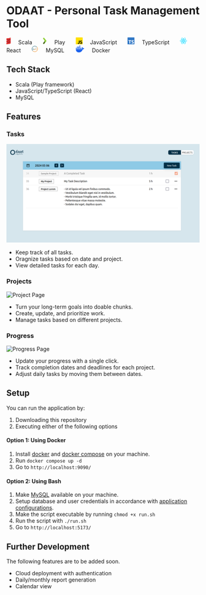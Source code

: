 # ODAAT - Personal Task Management Tool

<section>
    <img style="height:18px;" src="./readme_images/scala.png" />
    <span style="">&nbsp; &nbsp; Scala &nbsp; &nbsp; &nbsp; </span>
    <img style="height:18px; " src="./readme_images/play.png" />
    <span style="">&nbsp; &nbsp; Play &nbsp; &nbsp; &nbsp; </span>
    <img style="height:18px; " src="./readme_images/js.png" />
    <span style="">&nbsp; &nbsp; JavaScript &nbsp; &nbsp; &nbsp; </span>
    <img style="height:18px; " src="./readme_images/ts.png" />
    <span style="">&nbsp; &nbsp; TypeScript &nbsp; &nbsp; &nbsp; </span>
    <img style="height:18px; " src="./readme_images/react.png" />
    <span style="">&nbsp; &nbsp; React &nbsp; &nbsp; &nbsp; </span>
    <img style="height:18px; " src="./readme_images/mysql.png" />
    <span style="">&nbsp; &nbsp; MySQL &nbsp; &nbsp; &nbsp; </span>
    <img style="height:18px; " src="./readme_images/docker.png" />
    <span style="">&nbsp; &nbsp; Docker &nbsp; &nbsp; &nbsp; </span>
</section>

## Tech Stack
- Scala (Play framework)
- JavaScript/TypeScript (React)
- MySQL

## Features

### Tasks
![Task Page](./readme_images/task.png)
- Keep track of all tasks.
- Oragnize tasks based on date and project.
- View detailed tasks for each day.

### Projects
![Project Page](./readme_images/spanroject.png)
- Turn your long-term goals into doable chunks.
- Create, update, and prioritize work.
- Manage tasks based on different projects.

### Progress
![Progress Page](./readme_images/spanrogress.png)
- Update your progress with a single click.
- Track completion dates and deadlines for each project.
- Adjust daily tasks by moving them between dates.

## Setup
You can run the application by:
1. Downloading this repository
2. Executing either of the following options

#### Option 1: Using Docker
1. Install [docker](https://docs.docker.com/engine/install/) and [docker compose](https://docs.docker.com/compose/install/) on your machine.
2. Run `docker compose up -d`
3. Go to `http://localhost:9090/`

#### Option 2: Using Bash
1. Make [MySQL](https://www.mysql.com/) available on your machine.
2. Setup database and user credentials in accordance with [application configurations](https://github.com/swunoo/odaat/blob/main/server/odaat-server/conf/application.conf).
3. Make the script executable by running `chmod +x run.sh`
4. Run the script with `./run.sh`
3. Go to `http://localhost:5173/`

## Further Development
The following features are to be added soon.
- Cloud deployment with authentication
- Daily/monthly report generation
- Calendar view
